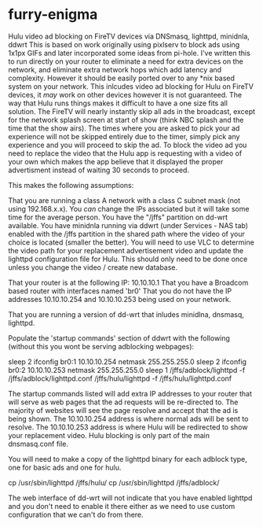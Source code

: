 # furry-enigma
Hulu video ad blocking on FireTV devices via DNSmasq, lighttpd, minidnla, ddwrt
This is based on work originally using pixlserv to block ads using 1x1px GIFs and later incorporated some ideas from pi-hole.
I've written this to run directly on your router to eliminate a need for extra devices on the network, and eliminate extra network hops which add latency and complexity.
However it should be easily ported over to any *nix based system on your network. 
This inlcudes video ad blocking for Hulu on FireTV devices, it *may* work on other devices however it is not guaranteed. The way that Hulu runs things makes it difficult to have a one size fits all solution. 
The FireTV will nearly instantly skip all ads in the broadcast, except for the network splash screen at start of show (think NBC splash and the time that the show airs).
The times where you are asked to pick your ad experience will not be skipped entirely due to the timer, simply pick any experience and you will proceed to skip the ad. 
To block the video ad you need to replace the video that the Hulu app is requesting with a video of your own which makes the app believe that it displayed the proper advertisment instead of waiting 30 seconds to proceed. 

This makes the following assumptions: 

That you are running a class A network with a class C subnet mask (not using 192.168.x.x).
You _can_ change the IPs associated but it will take some time for the average person. 
You have the "/jffs" partition on dd-wrt available. 
You have minidnla running via ddwrt (under Services - NAS tab) enabled with the /jffs partition in the shared path where the video of your choice is located (smaller the better).
You will need to use VLC to determine the video path for your replacement advertisement video and update the lighttpd configuration file for Hulu. This should only need to be done once unless you change the video / create new database. 

That your router is at the following IP:
10.10.10.1
That you have a Broadcom based router with interfaces named 'br0'
That you do not have the IP addresses 10.10.10.254 and 10.10.10.253 being used on your network.

That you are running a version of dd-wrt that inludes minidlna, dnsmasq, lighttpd.


Populate the 'startup commands' section of ddwrt with the following (without this you wont be serving adblocking webpages):

sleep 2
ifconfig br0:1 10.10.10.254 netmask 255.255.255.0
sleep 2
ifconfig br0:2 10.10.10.253 netmask 255.255.255.0
sleep 1
/jffs/adblock/lighttpd -f /jffs/adblock/lighttpd.conf
/jffs/hulu/lighttpd -f /jffs/hulu/lighttpd.conf


The startup commands listed will add extra IP addresses to your router that will serve as web pages that the ad requests will be re-directed to. 
The majority of websites will see the page resolve and accept that the ad is being shown. 
The 10.10.10.254 address is where normal ads will be sent to resolve.
The 10.10.10.253 address is where Hulu will be redirected to show your replacement video. 
Hulu blocking is only part of the main dnsmasq.conf file. 

You will need to make a copy of the lighttpd binary for each adblock type, one for basic ads and one for hulu. 

cp /usr/sbin/lighttpd /jffs/hulu/
cp /usr/sbin/lighttpd /jffs/adblock/

The web interface of dd-wrt will not indicate that you have enabled lighttpd and you don't need to enable it there either as we need to use custom configuration that we can't do from there. 
